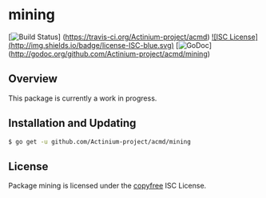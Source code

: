 mining
======

[![Build Status](http://img.shields.io/travis/Actinium-project/acmd.svg)]
(https://travis-ci.org/Actinium-project/acmd) [![ISC License]
(http://img.shields.io/badge/license-ISC-blue.svg)](http://copyfree.org)
[![GoDoc](https://img.shields.io/badge/godoc-reference-blue.svg)]
(http://godoc.org/github.com/Actinium-project/acmd/mining)

## Overview

This package is currently a work in progress.

## Installation and Updating

```bash
$ go get -u github.com/Actinium-project/acmd/mining
```

## License

Package mining is licensed under the [copyfree](http://copyfree.org) ISC
License.
